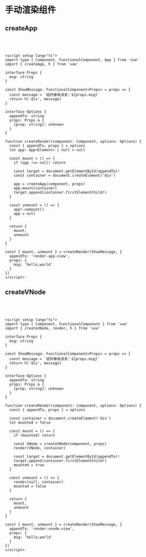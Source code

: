 # 手动渲染组件

<script setup>
import RenderCreateAppDemo from './demos/RenderCreateApp.vue'
import RenderCreateVNodeDemo from './demos/RenderCreateVNode.vue'
</script>

## createApp

<div class="demo">
  <RenderCreateAppDemo />
</div>

```vue{28-33,37}
<script setup lang="ts">
import type { Component, FunctionalComponent, App } from 'vue'
import { createApp, h } from 'vue'

interface Props {
  msg: string
}

const ShowMessage: FunctionalComponent<Props> = props => {
  const message = `组件接收消息：${props.msg}`
  return h('div', message)
}

interface Options {
  appendTo: string
  props: Props & {
    [prop: string]: unknown
  }
}

function createRender(component: Component, options: Options) {
  const { appendTo, props } = options
  let app: App<Element> | null = null

  const mount = () => {
    if (app !== null) return

    const target = document.getElementById(appendTo)!
    const container = document.createElement('div')

    app = createApp(component, props)
    app.mount(container)
    target.append(container.firstElementChild!)
  }

  const unmount = () => {
    app!.unmount()
    app = null
  }

  return {
    mount,
    unmount
  }
}

const { mount, unmount } = createRender(ShowMessage, {
  appendTo: 'render-app-view',
  props: {
    msg: 'hello,world'
  }
})
</script>
```

## createVNode

<div class="demo">
  <RenderCreateVNodeDemo />
</div>

```vue{30-34,39}
<script setup lang="ts">
import type { Component, FunctionalComponent } from 'vue'
import { createVNode, render, h } from 'vue'

interface Props {
  msg: string
}

const ShowMessage: FunctionalComponent<Props> = props => {
  const message = `组件接收消息：${props.msg}`
  return h('div', message)
}

interface Options {
  appendTo: string
  props: Props & {
    [prop: string]: unknown
  }
}

function createRender(component: Component, options: Options) {
  const { appendTo, props } = options

  const container = document.createElement('div')
  let mounted = false

  const mount = () => {
    if (mounted) return

    const VNode = createVNode(component, props)
    render(VNode, container)

    const target = document.getElementById(appendTo)!
    target.append(container.firstElementChild!)
    mounted = true
  }

  const unmount = () => {
    render(null, container)
    mounted = false
  }

  return {
    mount,
    unmount
  }
}

const { mount, unmount } = createRender(ShowMessage, {
  appendTo: 'render-vnode-view',
  props: {
    msg: 'hello,world'
  }
})
</script>
```

<style>
.demo {
  padding: 20px
}
</style>
